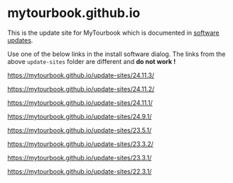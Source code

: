 # mytourbook.github.io

This is the update site for MyTourbook which is documented in [software updates](https://mytourbook.sourceforge.io/mytourbook/index.php/download-install/software-updates).

Use one of the below links in the install software dialog. The links from the above `update-sites` folder are different and <b>do not work !</b>

https://mytourbook.github.io/update-sites/24.11.3/

https://mytourbook.github.io/update-sites/24.11.2/

https://mytourbook.github.io/update-sites/24.11.1/

https://mytourbook.github.io/update-sites/24.9.1/

https://mytourbook.github.io/update-sites/23.5.1/

https://mytourbook.github.io/update-sites/23.3.2/

https://mytourbook.github.io/update-sites/23.3.1/

https://mytourbook.github.io/update-sites/22.3.1/ 



